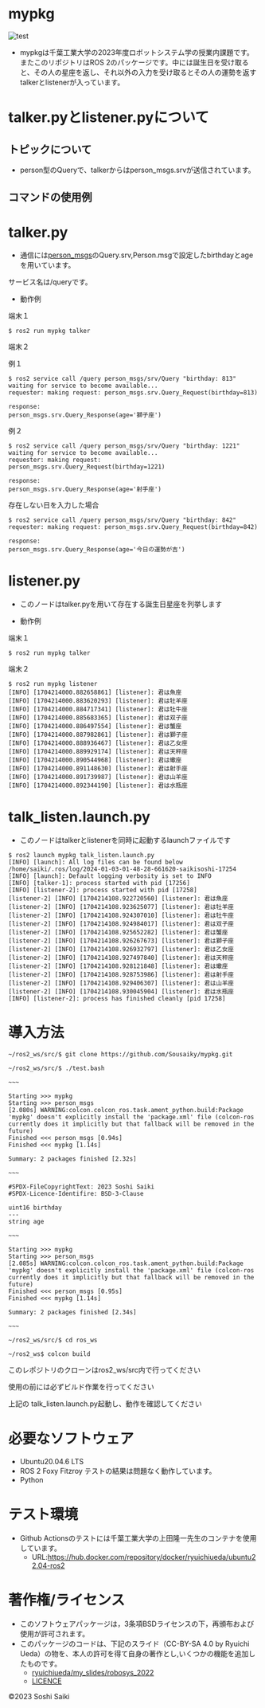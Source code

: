# mypkg

![test](https://github.com/Sousaiky/mypkg/actions/workflows/test.yml/badge.svg)
*  mypkgは千葉工業大学の2023年度ロボットシステム学の授業内課題です。またこのリポジトリはROS 2のパッケージです。中には誕生日を受け取ると、その人の星座を返し、それ以外の入力を受け取るとその人の運勢を返すtalkerとlistenerが入っています。  

# talker.pyとlistener.pyについて  

## トピックについて  

* person型のQueryで、talkerからはperson_msgs.srvが送信されています。  

## コマンドの使用例  

# talker.py  

* 通信には[person_msgs](https://github.com/Sousaiky/person_msgs)のQuery.srv,Person.msgで設定したbirthdayとageを用いています。  

サービス名は/queryです。  

* 動作例  
  
端末１  
``` 
$ ros2 run mypkg talker  
```  

端末２  

例１  
```
$ ros2 service call /query person_msgs/srv/Query "birthday: 813"
waiting for service to become available...
requester: making request: person_msgs.srv.Query_Request(birthday=813)

response:
person_msgs.srv.Query_Response(age='獅子座')
```  
例２  
```
$ ros2 service call /query person_msgs/srv/Query "birthday: 1221"
waiting for service to become available...
requester: making request: person_msgs.srv.Query_Request(birthday=1221)

response:
person_msgs.srv.Query_Response(age='射手座')
```

存在しない日を入力した場合  
```
$ ros2 service call /query person_msgs/srv/Query "birthday: 842"
requester: making request: person_msgs.srv.Query_Request(birthday=842)

response:
person_msgs.srv.Query_Response(age='今日の運勢が吉')
```

# listener.py  
* このノードはtalker.pyを用いて存在する誕生日星座を列挙します  

* 動作例 

端末１  
```
$ ros2 run mypkg talker
```

端末２  
```
$ ros2 run mypkg listener
[INFO] [1704214000.882658861] [listener]: 君は魚座
[INFO] [1704214000.883620293] [listener]: 君は牡羊座
[INFO] [1704214000.884717341] [listener]: 君は牡牛座
[INFO] [1704214000.885683365] [listener]: 君は双子座
[INFO] [1704214000.886497554] [listener]: 君は蟹座
[INFO] [1704214000.887982861] [listener]: 君は獅子座
[INFO] [1704214000.888936467] [listener]: 君は乙女座
[INFO] [1704214000.889929174] [listener]: 君は天秤座
[INFO] [1704214000.890544968] [listener]: 君は蠍座
[INFO] [1704214000.891148630] [listener]: 君は射手座
[INFO] [1704214000.891739987] [listener]: 君は山羊座
[INFO] [1704214000.892344190] [listener]: 君は水瓶座
```

# talk_listen.launch.py
* このノードはtalkerとlistenerを同時に起動するlaunchファイルです  

```
$ ros2 launch mypkg talk_listen.launch.py
[INFO] [launch]: All log files can be found below /home/saiki/.ros/log/2024-01-03-01-48-28-661620-saikisoshi-17254
[INFO] [launch]: Default logging verbosity is set to INFO
[INFO] [talker-1]: process started with pid [17256]
[INFO] [listener-2]: process started with pid [17258]
[listener-2] [INFO] [1704214108.922720560] [listener]: 君は魚座
[listener-2] [INFO] [1704214108.923625077] [listener]: 君は牡羊座
[listener-2] [INFO] [1704214108.924307010] [listener]: 君は牡牛座
[listener-2] [INFO] [1704214108.924984017] [listener]: 君は双子座
[listener-2] [INFO] [1704214108.925652282] [listener]: 君は蟹座
[listener-2] [INFO] [1704214108.926267673] [listener]: 君は獅子座
[listener-2] [INFO] [1704214108.926932797] [listener]: 君は乙女座
[listener-2] [INFO] [1704214108.927497840] [listener]: 君は天秤座
[listener-2] [INFO] [1704214108.928121848] [listener]: 君は蠍座
[listener-2] [INFO] [1704214108.928753986] [listener]: 君は射手座
[listener-2] [INFO] [1704214108.929406307] [listener]: 君は山羊座
[listener-2] [INFO] [1704214108.930045904] [listener]: 君は水瓶座
[INFO] [listener-2]: process has finished cleanly [pid 17258]
```

# 導入方法

```
~/ros2_ws/src/$ git clone https://github.com/Sousaiky/mypkg.git  

~/ros2_ws/src/$ ./test.bash

~~~

Starting >>> mypkg
Starting >>> person_msgs
[2.080s] WARNING:colcon.colcon_ros.task.ament_python.build:Package 'mypkg' doesn't explicitly install the 'package.xml' file (colcon-ros currently does it implicitly but that fallback will be removed in the future)
Finished <<< person_msgs [0.94s]
Finished <<< mypkg [1.14s]

Summary: 2 packages finished [2.32s]

~~~

#SPDX-FileCopyrightText: 2023 Soshi Saiki
#SPDX-Licence-Identifire: BSD-3-Clause

uint16 birthday
---
string age

~~~

Starting >>> mypkg
Starting >>> person_msgs
[2.085s] WARNING:colcon.colcon_ros.task.ament_python.build:Package 'mypkg' doesn't explicitly install the 'package.xml' file (colcon-ros currently does it implicitly but that fallback will be removed in the future)
Finished <<< person_msgs [0.95s]
Finished <<< mypkg [1.14s]

Summary: 2 packages finished [2.34s]

~~~

~/ros2_ws/src/$ cd ros_ws

~/ros2_ws$ colcon build
```

このレポジトリのクローンはros2_ws/src内で行ってください  

使用の前には必ずビルド作業を行ってください  

上記の talk_listen.launch.py起動し、動作を確認してください  

# 必要なソフトウェア  

* Ubuntu20.04.6 LTS
* ROS 2 Foxy Fitzroy テストの結果は問題なく動作しています。
* Python


# テスト環境 

* Github Actionsのテストには千葉工業大学の上田隆一先生のコンテナを使用しています。  
  * URL:https://hub.docker.com/repository/docker/ryuichiueda/ubuntu22.04-ros2  

# 著作権/ライセンス
* このソフトウェアパッケージは，3条項BSDライセンスの下，再頒布および使用が許可されます。  
* このパッケージのコードは、下記のスライド（CC-BY-SA 4.0 by Ryuichi Ueda）の物を、本人の許可を得て自身の著作とし,いくつかの機能を追加したものです。  
  * [ryuichiueda/my_slides/robosys_2022](https://github.com/ryuichiueda/my_slides/blob/master/robosys_2022)  
  * [LICENCE](https://github.com/Sousaiky/mypkg/blob/master/LICENSE)  


©2023 Soshi Saiki
